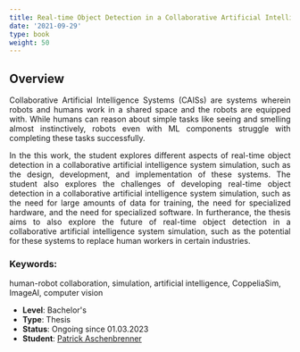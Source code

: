 ```yaml
---
title: Real-time Object Detection in a Collaborative Artificial Intelligence System Simulation
date: '2021-09-29'
type: book
weight: 50
---
```


## Overview

<div style="text-align: justify;">
  
Collaborative Artificial Intelligence Systems (CAISs) are systems wherein robots and humans work in a shared space and the robots are equipped with. While humans can reason about simple tasks like seeing and smelling almost instinctively, robots even with ML components struggle with completing these tasks successfully.

In the this work, the student explores different aspects of real-time object detection in a collaborative artificial intelligence system simulation, such as the design, development, and implementation of these systems. The student also explores the challenges of developing real-time object detection in a collaborative artificial intelligence system simulation, such as the need for large amounts of data for training, the need for specialized hardware, and the need for specialized software. In furtherance, the thesis aims to also explore the future of real-time object detection in a collaborative artificial intelligence system simulation, such as the potential for these systems to replace human workers in certain industries.
</div>

### Keywords: 
  human-robot collaboration, simulation, artificial intelligence, CoppeliaSim, ImageAI, computer vision

- **Level**: Bachelor's
- **Type**: Thesis 
- **Status**: Ongoing since 01.03.2023
- **Student**: [Patrick Aschenbrenner](https://github.com/PatrickAschenbrenner)


